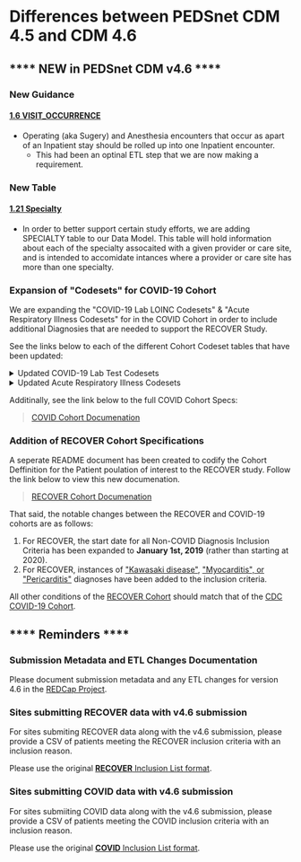 # Differences between PEDSnet CDM 4.5 and CDM 4.6

## **** NEW in PEDSnet CDM v4.6 ****

### New Guidance

#### [1.6 VISIT_OCCURRENCE](https://github.com/PEDSnet/Data_Models_Public/blob/master/PEDSnet/docs/Conventions%20Docs/v4.6_PEDSnet_CDM_ETL_Conventions.md#16-visit_occurrence)

- Operating (aka Sugery) and Anesthesia encounters that occur as apart of an Inpatient stay should be rolled up into one Inpatient encounter.
    - This had been an optinal ETL step that we are now making a requirement.

### New Table
#### [1.21 Specialty](https://github.com/PEDSnet/Data_Models_Public/blob/master/PEDSnet/docs/Conventions%20Docs/v4.6_PEDSnet_CDM_ETL_Conventions.md#121-specialty-1)
- In order to better support certain study efforts, we are adding SPECIALTY table to our Data Model. This table will hold information about each of the specialty assocaited with a given provider or care site, and is intended to accomidate intances where a provider or care site has more than one specialty. 

### Expansion of "Codesets" for COVID-19 Cohort

We are expanding the "COVID-19 Lab LOINC Codesets" & "Acute Respiratory Illness Codesets" for in the COVID Cohort in order to include additional Diagnosies that are needed to support the RECOVER Study. 

See the links below to each of the different Cohort Codeset tables that have been updated:

<details><summary>Updated COVID-19 Lab Test Codesets</summary>

- [COVID-19 Tests](../Codesets/covid_test_codeset.csv)

- [COVID-19 Serology Tests](../Codesets/covid_test_serology_codeset.csv)

</details>

<details><summary>Updated Acute Respiratory Illness Codesets</summary>

- [Acute Respiratory Distress Syndrome (ARDS)](../Codesets/ards_codeset.csv)

- [Bronchitis](../Codesets/bronchitis_codeset.csv)

- [Bronchiolitis](../Codesets/bronchiolitis_codeset.csv)

- [Pnemonia](../Codesets/pneumonia_codeset.csv)

- [Respiratory Distress](../Codesets/respiratory_distress_codeset.csv)

- [Respiratory Failure](../Codesets/respiratory_failure_codeset.csv)

- [Influenza](../Codesets/influenza_codeset.csv)

- [Upper Respiratory Infections](../Codesets/uri_codeset.csv)

- [Fever](../Codesets/fever_codeset.csv)

- [Cough](../Codesets/cough_codeset.csv)

 </details>
 
Additinally, see the link below to the full COVID Cohort Specs: 

> [COVID Cohort Documenation](https://github.com/PEDSnet/Data_Models/blob/master/PEDSnet/docs/Study%20Cohorts/COVID-19%20Cohort.md#pcornet-inclusion-criteira)

### Addition of RECOVER Cohort Specifications

A seperate README document has been created to codify the Cohort Deffinition for the Patient poulation of interest to the RECOVER study. Follow the link below to view this new documenation.

> [RECOVER Cohort Documenation](https://github.com/PEDSnet/Data_Models/blob/v4.6/PEDSnet/docs/RECOVER%20Cohort.md)

That said, the notable changes between the RECOVER and COVID-19 cohorts are as follows:

1. For RECOVER, the start date for all Non-COVID Diagnosis Inclusion Criteria has been expanded to **January 1st, 2019** (rather than starting at 2020).
2. For RECOVER, instances of ["Kawasaki disease"](../Codesets/kawasaki_codeset.csv), ["Myocarditis", or "Pericarditis"](../Codesets/myocarditis_pericarditis_codeset.csv) diagnoses have been added to the inclusion criteria. 

All other conditions of the [RECOVER Cohort](https://github.com/PEDSnet/Data_Models/blob/v4.6/PEDSnet/docs/RECOVER%20Cohort.md) should match that of the [CDC COVID-19 Cohort](https://github.com/PEDSnet/Data_Models/blob/v4.6/PEDSnet/docs/COVID-19%20Cohort.md#pcornet-inclusion-criteira).

## **** Reminders ****

### Submission Metadata and ETL Changes Documentation

Please document submission metadata and any ETL changes for version 4.6 in the [REDCap Project](https://redcap.chop.edu/redcap_v10.3.2/DataEntry/record_status_dashboard.php?pid=38566).

### Sites submitting RECOVER data with v4.6 submission

For sites submiting RECOVER data along with the v4.6 submission, please provide a CSV of patients meeting the RECOVER inclusion criteria with an inclusion reason. 

Please use the original [**RECOVER** Inclusion List format](https://github.com/PEDSnet/Data_Models/blob/v4.6/PEDSnet/docs/RECOVER%20Cohort.md#data-submission). 

### Sites submitting COVID data with v4.6 submission

For sites submiiting COVID data along with the v4.6 submission, please provide a CSV of patients meeting the COVID inclusion criteria with an inclusion reason. 

Please use the original [**COVID** Inclusion List format](https://github.com/PEDSnet/Data_Models/blob/master/PEDSnet/docs/Study%20Cohorts/COVID-19%20Cohort.md#data-submission). 
